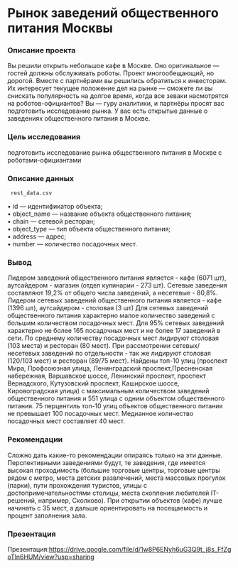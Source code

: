 # Рынок заведений общественного питания Москвы

### Описание проекта

Вы решили открыть небольшое кафе в Москве. Оно оригинальное — гостей должны обслуживать роботы. Проект многообещающий, но дорогой. Вместе с партнёрами вы решились обратиться к инвесторам. Их интересует текущее положение дел на рынке — сможете ли вы снискать популярность на долгое время, когда все зеваки насмотрятся на роботов-официантов? Вы — гуру аналитики, и партнёры просят вас подготовить исследование рынка. У вас есть открытые данные о заведениях общественного питания в Москве.

### Цель исследования 
подготовить исследование рынка общественного питания в Москве c роботами-официантами

### Описание данных

     rest_data.csv

• id — идентификатор объекта;<br>
• object_name — название объекта общественного питания;<br>
• chain — сетевой ресторан;<br>
• object_type — тип объекта общественного питания;<br>
• address — адрес;<br>
• number — количество посадочных мест.<br>


### Вывод

Лидером заведений общественного питания является - кафе (6071 шт), аутсайдером - магазин (отдел кулинарии - 273 шт). Сетевые заведения составляют 19,2% от общего числа заведений, а несетевые - 80,8%. Лидером сетевых заведений общественного питания является - кафе (1396 шт), аутсайдером - столовая (3 шт) Для сетевых заведений общественного питания характерно малое количество заведений с большим количеством посадочных мест. Для 95% сетевых заведений характерно не более 165 посадочных мест и не более 17 заведений в сети. По среднему количеству посадочных мест лидируют столовая (103 места) и ресторан (80 мест). При рассмотрении сетевых/несетевых заведений по отдельности - так же лидируют столовая (120/103 мест) и ресторан (89/75 мест). Найдены топ-10 улиц (проспект Мира, Профсоюзная улица, Ленинградский проспект,Пресненская набережная, Варшавское шоссе, Ленинский проспект, проспект Вернадского, Кутузовский проспект, Каширское шоссе, Кировоградская улица) с максимальным количеством заведений общественного питания и 551 улица с одним объектом общественного питания. 75 перцентиль топ-10 улиц объектов общественного питания не превышает 100 посадочных мест. Медианное количество посадочных мест составляет 40 мест.

### Рекомендации

Сложно дать какие-то рекомендации опираясь только на эти данные. Перспективными заведениями будут, те заведения, где имеется высокая проходимость (большие торговые центры, торговые центры рядом с метро, места детских развлечений, места массовых прогулок (парки), пути прохождения туристов, улицы с достопримечательностями столицы, места скопления любителей IT-решений, например, Сколково).
При открытии объектов (кафе) лучше начинать с 35 мест, а дальше ориентировать на посещаемость и процент заполнения зала.

### Презентация

Презентация:https://drive.google.com/file/d/1w8P6ENyh6uG3Q9t_j8s_FfZgoTln6HUM/view?usp=sharing
